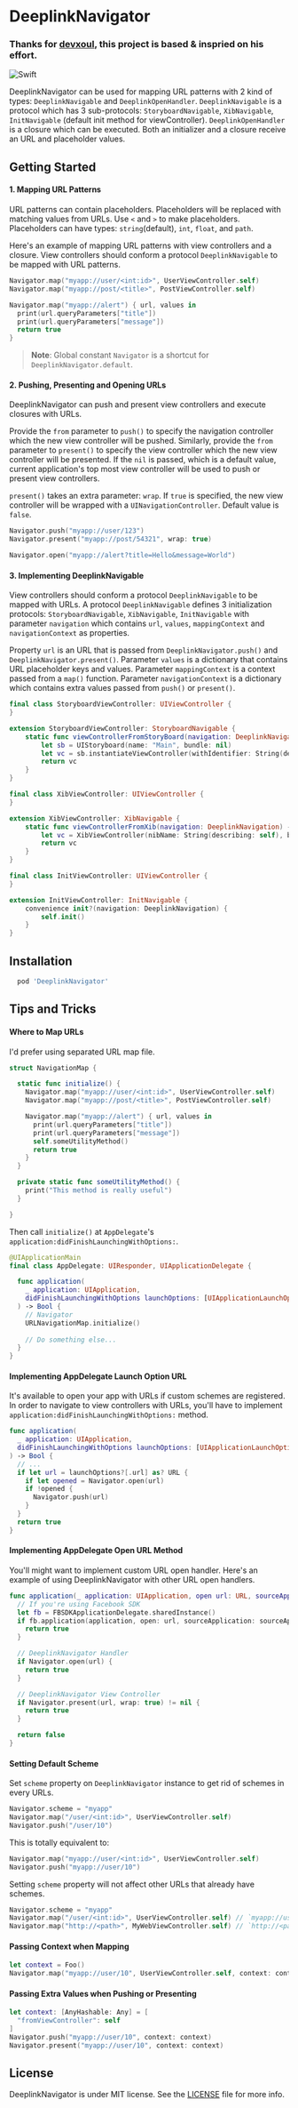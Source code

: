 DeeplinkNavigator
============

### Thanks for [devxoul](https://github.com/devxoul), this project is based & inspried on his effort.

![Swift](https://img.shields.io/badge/Swift-3.0-orange.svg)

DeeplinkNavigator can be used for mapping URL patterns with 2 kind of types: `DeeplinkNavigable` and `DeeplinkOpenHandler`. `DeeplinkNavigable` is a protocol which has 3 sub-protocols: `StoryboardNavigable`, `XibNavigable`, `InitNavigable` (default init method for viewController). `DeeplinkOpenHandler` is a closure which can be executed. Both an initializer and a closure receive an URL and placeholder values.

Getting Started
---------------

#### 1. Mapping URL Patterns

URL patterns can contain placeholders. Placeholders will be replaced with matching values from URLs. Use `<` and `>` to make placeholders. Placeholders can have types: `string`(default), `int`, `float`, and `path`.

Here's an example of mapping URL patterns with view controllers and a closure. View controllers should conform a protocol `DeeplinkNavigable` to be mapped with URL patterns. 

```swift
Navigator.map("myapp://user/<int:id>", UserViewController.self)
Navigator.map("myapp://post/<title>", PostViewController.self)

Navigator.map("myapp://alert") { url, values in
  print(url.queryParameters["title"])
  print(url.queryParameters["message"])
  return true
}
```

> **Note**: Global constant `Navigator` is a shortcut for `DeeplinkNavigator.default`.

#### 2. Pushing, Presenting and Opening URLs

DeeplinkNavigator can push and present view controllers and execute closures with URLs.

Provide the `from` parameter to `push()` to specify the navigation controller which the new view controller will be pushed. Similarly, provide the `from` parameter to `present()` to specify the view controller which the new view controller will be presented. If the `nil` is passed, which is a default value, current application's top most view controller will be used to push or present view controllers.

`present()` takes an extra parameter: `wrap`. If `true` is specified, the new view controller will be wrapped with a `UINavigationController`. Default value is `false`.

```swift
Navigator.push("myapp://user/123")
Navigator.present("myapp://post/54321", wrap: true)

Navigator.open("myapp://alert?title=Hello&message=World")
```

#### 3. Implementing DeeplinkNavigable

View controllers should conform a protocol `DeeplinkNavigable` to be mapped with URLs. A protocol `DeeplinkNavigable` defines 3 initialization protocols: `StoryboardNavigable`, `XibNavigable`, `InitNavigable` with parameter `navigation` which contains `url`, `values`, `mappingContext` and `navigationContext` as properties.

Property `url` is an URL that is passed from `DeeplinkNavigator.push()` and `DeeplinkNavigator.present()`. Parameter `values` is a dictionary that contains URL placeholder keys and values. Parameter `mappingContext` is a context passed from a `map()` function. Parameter `navigationContext` is a dictionary which contains extra values passed from `push()` or `present()`.

```swift
final class StoryboardViewController: UIViewController {
}

extension StoryboardViewController: StoryboardNavigable {
    static func viewControllerFromStoryBoard(navigation: DeeplinkNavigation) -> UIViewController? {
        let sb = UIStoryboard(name: "Main", bundle: nil)
        let vc = sb.instantiateViewController(withIdentifier: String(describing: self))
        return vc
    }
}

final class XibViewController: UIViewController {
}

extension XibViewController: XibNavigable {
    static func viewControllerFromXib(navigation: DeeplinkNavigation) -> UIViewController? {
        let vc = XibViewController(nibName: String(describing: self), bundle: nil)
        return vc
    }
}

final class InitViewController: UIViewController {
}

extension InitViewController: InitNavigable {
    convenience init?(navigation: DeeplinkNavigation) {
        self.init()
    }
}
```

Installation
------------

```ruby
  pod 'DeeplinkNavigator'
```

Tips and Tricks
---------------

#### Where to Map URLs

I'd prefer using separated URL map file.

```swift
struct NavigationMap {

  static func initialize() {
    Navigator.map("myapp://user/<int:id>", UserViewController.self)
    Navigator.map("myapp://post/<title>", PostViewController.self)

    Navigator.map("myapp://alert") { url, values in
      print(url.queryParameters["title"])
      print(url.queryParameters["message"])
      self.someUtilityMethod()
      return true
    }
  }

  private static func someUtilityMethod() {
    print("This method is really useful")
  }

}
```

Then call `initialize()` at `AppDelegate`'s `application:didFinishLaunchingWithOptions:`.

```swift
@UIApplicationMain
final class AppDelegate: UIResponder, UIApplicationDelegate {

  func application(
    _ application: UIApplication,
    didFinishLaunchingWithOptions launchOptions: [UIApplicationLaunchOptionsKey: Any]?
  ) -> Bool {
    // Navigator
    URLNavigationMap.initialize()
    
    // Do something else...
  }
}
```


#### Implementing AppDelegate Launch Option URL

It's available to open your app with URLs if custom schemes are registered. In order to navigate to view controllers with URLs, you'll have to implement `application:didFinishLaunchingWithOptions:` method.

```swift
func application(
  _ application: UIApplication,
  didFinishLaunchingWithOptions launchOptions: [UIApplicationLaunchOptionsKey: Any]?
) -> Bool {
  // ...
  if let url = launchOptions?[.url] as? URL {
    if let opened = Navigator.open(url)
    if !opened {
      Navigator.push(url)
    }
  }
  return true
}

```


#### Implementing AppDelegate Open URL Method

You'll might want to implement custom URL open handler. Here's an example of using DeeplinkNavigator with other URL open handlers.

```swift
func application(_ application: UIApplication, open url: URL, sourceApplication: String?, annotation: Any) -> Bool {
  // If you're using Facebook SDK
  let fb = FBSDKApplicationDelegate.sharedInstance()
  if fb.application(application, open: url, sourceApplication: sourceApplication, annotation: annotation) {
    return true
  }

  // DeeplinkNavigator Handler
  if Navigator.open(url) {
    return true
  }

  // DeeplinkNavigator View Controller
  if Navigator.present(url, wrap: true) != nil {
    return true
  }

  return false
}
```

#### Setting Default Scheme

Set `scheme` property on `DeeplinkNavigator` instance to get rid of schemes in every URLs.

```swift
Navigator.scheme = "myapp"
Navigator.map("/user/<int:id>", UserViewController.self)
Navigator.push("/user/10")
```

This is totally equivalent to:

```swift
Navigator.map("myapp://user/<int:id>", UserViewController.self)
Navigator.push("myapp://user/10")
```

Setting `scheme` property will not affect other URLs that already have schemes.

```swift
Navigator.scheme = "myapp"
Navigator.map("/user/<int:id>", UserViewController.self) // `myapp://user/<int:id>`
Navigator.map("http://<path>", MyWebViewController.self) // `http://<path>`
```

#### Passing Context when Mapping

```swift
let context = Foo()
Navigator.map("myapp://user/10", UserViewController.self, context: context)
```


#### Passing Extra Values when Pushing or Presenting

```swift
let context: [AnyHashable: Any] = [
  "fromViewController": self
]
Navigator.push("myapp://user/10", context: context)
Navigator.present("myapp://user/10", context: context)
```


License
-------

DeeplinkNavigator is under MIT license. See the [LICENSE](LICENSE) file for more info.
